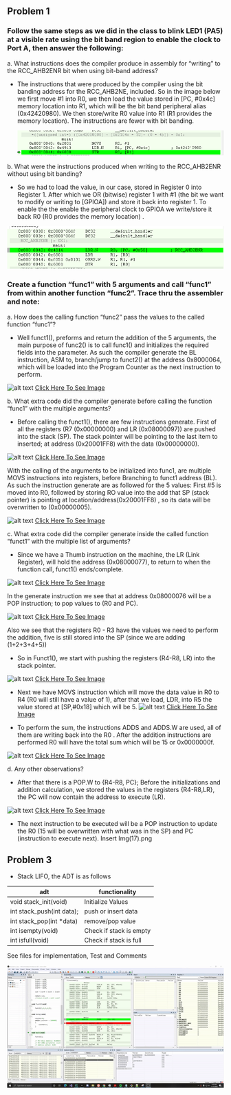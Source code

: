 ## Problem 1
### Follow the same steps as we did in the class to blink LED1 (PA5) at a visible rate using the bit band region to enable the clock to Port A, then answer the following: 
 
 a. What instructions does the compiler produce in assembly for “writing” to the RCC_AHB2ENR bit when using bit-band address?
 - The instructions that were produced by the compiler using the bit
   banding address for the RCC_AHB2NE, included. So in the image below
   we first move #1 into R0, we then load the value stored in [PC,
   #0x4c] memory location into R1, which will be the bit band peripheral alias (0x42420980). We then store/write R0 value into R1 (R1 provides
   the memory location). The instructions are fewer with bit banding. 
   
   ![alt text](https://github.com/EdwinKaburu/embsys310/blob/main/assignment04/BlinkingAndFunct/Img/Img%20(3).PNG)
   
b.	What were the instructions produced when writing to the RCC_AHB2ENR without using bit banding?  
   - So we had to load the value, in our case, stored in Register 0 into
   Register 1.  After which we OR (bitwise) register 1 with #1 (the bit
   we want to modify or writing to [GPIOA]) and store it back into
   register 1. To enable the the enable the peripheral clock to GPIOA we
   write/store it back R0 (R0 provides the memory location) . 
   
   ![alt text](https://github.com/EdwinKaburu/embsys310/blob/main/assignment04/BlinkingAndFunct/Img/Img%20(1).PNG)

### Create a function “func1” with 5  arguments and call “func1” from within another function “func2”. Trace thru the assembler and note: 

a.	How does the calling function “func2” pass the values to the called function “func1”? 

 - Well funct1(), preforms and return the addition of the 5 arguments, the main purpose of func2() is to call func1() and initializes the required fields into the parameter.
As such the compiler generate the BL instruction, ASM to, branch/jump to funct2() at the address 0x8000064, which will be loaded into the Program Counter as the next instruction to perform.

![alt text](https://github.com/EdwinKaburu/embsys310/tree/main/assignment04/BlinkingAndFunct/Img/Img%20(4).PNG)
[ Click Here To See Image](https://github.com/EdwinKaburu/embsys310/tree/main/assignment04/BlinkingAndFunct/Img/Img%20(4).PNG)

b.	What extra code did the compiler generate before calling the function “func1” with the multiple arguments? 

 - Before calling the funct1(), there are few instructions generate. First of all  the registers (R7 (0x00000000) and LR (0x08000097)) are pushed into the stack (SP).
The stack pointer will be pointing to the last item to inserted; at address (0x20001FF8) with the data  (0x00000000). 

![alt text](https://github.com/EdwinKaburu/embsys310/tree/main/assignment04/BlinkingAndFunct/Img/Img%20(5).PNG)
[ Click Here To See Image](https://github.com/EdwinKaburu/embsys310/tree/main/assignment04/BlinkingAndFunct/Img/Img%20(5).PNG)

With the calling of the arguments to be initialized into func1, are multiple MOVS instructions into registers, before Branching to funct1 address (BL).
As such the instruction generate are as followed for the 5 values: 
First #5 is moved into R0, followed by storing RO value into the add that SP (stack pointer) is pointing at location/address(0x20001FF8) , so its data will be overwritten to (0x00000005).

![alt text](https://github.com/EdwinKaburu/embsys310/tree/main/assignment04/BlinkingAndFunct/Img/Img%20(6).PNG)
[ Click Here To See Image](https://github.com/EdwinKaburu/embsys310/tree/main/assignment04/BlinkingAndFunct/Img/Img%20(6).PNG)

c.	What extra code did the compiler generate inside the called function “funct1” with the multiple list of arguments? 

 - Since we have a Thumb instruction on the machine, the LR (Link Register), will hold the address (0x08000077), to return to when the function call, funct1() ends/complete.
 
 ![alt text](https://github.com/EdwinKaburu/embsys310/tree/main/assignment04/BlinkingAndFunct/Img/Img%20(8).PNG)
 [ Click Here To See Image](https://github.com/EdwinKaburu/embsys310/tree/main/assignment04/BlinkingAndFunct/Img/Img%20(8).PNG)
 
In the generate instruction we see that at address 0x08000076 will be a POP instruction; to pop values to (R0 and PC). 

![alt text](https://github.com/EdwinKaburu/embsys310/tree/main/assignment04/BlinkingAndFunct/Img/Img%20(7).PNG)
[ Click Here To See Image](https://github.com/EdwinKaburu/embsys310/tree/main/assignment04/BlinkingAndFunct/Img/Img%20(7).PNG)

Also we see that the registers R0 - R3 have the values we need to perform the addition, five is still stored into the SP (since we are adding (1+2+3+4+5))
- So in Funct1(), we start with pushing the registers (R4-R8, LR) into the stack pointer. 

![alt text](https://github.com/EdwinKaburu/embsys310/tree/main/assignment04/BlinkingAndFunct/Img/Img%20(10).PNG)
[ Click Here To See Image](https://github.com/EdwinKaburu/embsys310/tree/main/assignment04/BlinkingAndFunct/Img/Img%20(10).PNG)

- Next we have MOVS instruction which will move the data value in R0 to R4 (R0 will still have a value of 1), after that we load, LDR, into R5 the value stored at [SP,#0x18] which will be 5. 
![alt text](https://github.com/EdwinKaburu/embsys310/tree/main/assignment04/BlinkingAndFunct/Img/Img%20(11).PNG)
[ Click Here To See Image](https://github.com/EdwinKaburu/embsys310/tree/main/assignment04/BlinkingAndFunct/Img/Img%20(11).PNG)

- To perform the sum, the instructions ADDS and ADDS.W are used, all of them are writing back into the R0 . 
After the addition instructions are performed R0 will have the total sum which will be 15 or 0x0000000f. 

![alt text](https://github.com/EdwinKaburu/embsys310/tree/main/assignment04/BlinkingAndFunct/Img/Img%20(14).PNG)
[ Click Here To See Image](https://github.com/EdwinKaburu/embsys310/tree/main/assignment04/BlinkingAndFunct/Img/Img%20(14).PNG)

d.	Any other observations? 

 - After that there is a POP.W to {R4-R8, PC}; 
Before the initializations and addition calculation, we stored the values in the registers {R4-R8,LR}, the PC will now contain the address to execute (LR).

![alt text](https://github.com/EdwinKaburu/embsys310/tree/main/assignment04/BlinkingAndFunct/Img/Img%20(15).PNG)
[ Click Here To See Image](https://github.com/EdwinKaburu/embsys310/tree/main/assignment04/BlinkingAndFunct/Img/Img%20(15).PNG)

- The next instruction to be executed will be a POP instruction to update the R0 (15 will be overwritten with what was in the SP) and PC (instruction to execute next). Insert Img(17).png

## Problem 3
- Stack LIFO, the ADT is as follows

|adt | functionality |
|--|--|
| void stack_init(void)|  Initialize Values|
|int stack_push(int data);| push or insert data|
|int stack_pop(int *data)| remove/pop value 
|int isempty(void)| Check if stack is empty|
|int isfull(void)|Check if stack is full|

See files for implementation, Test and Comments

![alt text](https://github.com/EdwinKaburu/embsys310/blob/main/assignment04/BlinkingAndFunct/Img/functOverview.gif)


